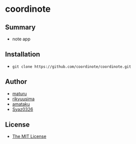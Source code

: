 # coordinote
## Summary
- note app

## Installation
- `git clone https://github.com/coordinote/coordinote.git`

## Author
- [maturu](https://github.com/maturu)
- [rikyuusima](https://github.com/rikyuusima)
- [amataku](https://github.com/amataku)
- [Syaz0326](https://github.com/Syaz0326)

## License
- [The MIT License](./LICENSE)
